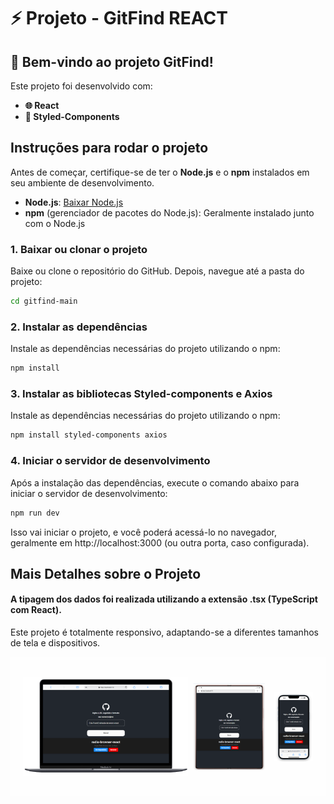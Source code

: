 # ⚡ Projeto - GitFind REACT

## 🚀 Bem-vindo ao projeto GitFind!

Este projeto foi desenvolvido com:

- **🌐 React**
- **🎨 Styled-Components**

## Instruções para rodar o projeto

Antes de começar, certifique-se de ter o **Node.js** e o **npm** instalados em seu ambiente de desenvolvimento.

- **Node.js**: [Baixar Node.js](https://nodejs.org/)
- **npm** (gerenciador de pacotes do Node.js): Geralmente instalado junto com o Node.js

### 1. Baixar ou clonar o projeto

Baixe ou clone o repositório do GitHub. Depois, navegue até a pasta do projeto:

```bash
cd gitfind-main
```

### 2. Instalar as dependências
Instale as dependências necessárias do projeto utilizando o npm:

```bash
npm install
```

### 3. Instalar as bibliotecas Styled-components e Axios
Instale as dependências necessárias do projeto utilizando o npm:

```bash
npm install styled-components axios
```

### 4. Iniciar o servidor de desenvolvimento
Após a instalação das dependências, execute o comando abaixo para iniciar o servidor de desenvolvimento:

```bash
npm run dev
```
Isso vai iniciar o projeto, e você poderá acessá-lo no navegador, geralmente em http://localhost:3000 (ou outra porta, caso configurada).

## Mais Detalhes sobre o Projeto
####  A tipagem dos dados foi realizada utilizando a extensão .tsx (TypeScript com React).
Este projeto é totalmente responsivo, adaptando-se a diferentes tamanhos de tela e dispositivos.

![Responsividade](./readme.png)
